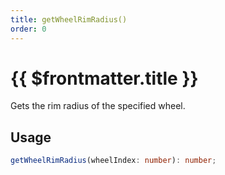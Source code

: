 ```yaml
---
title: getWheelRimRadius()
order: 0
---
```


# {{ $frontmatter.title }}

Gets the rim radius of the specified wheel.

## Usage

```ts
getWheelRimRadius(wheelIndex: number): number;
```
